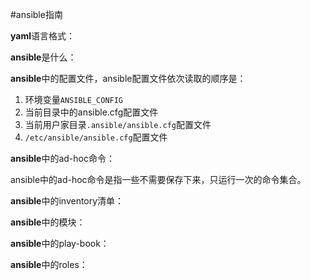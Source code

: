 #ansible指南



**yaml**语言格式：



**ansible**是什么：



**ansible**中的配置文件，ansible配置文件依次读取的顺序是：

1. 环境变量`ANSIBLE_CONFIG`
2. 当前目录中的ansible.cfg配置文件
3. 当前用户家目录`.ansible/ansible.cfg`配置文件
4. `/etc/ansible/ansible.cfg`配置文件



**ansible**中的ad-hoc命令：

  ansible中的ad-hoc命令是指一些不需要保存下来，只运行一次的命令集合。



**ansible**中的inventory清单：



**ansible**中的模块：



**ansible**中的play-book：



**ansible**中的roles：





